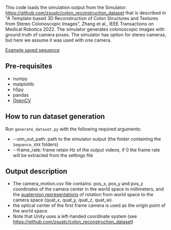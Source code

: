 
This code loads the simulation output from the Simulator:  https://github.com/zsustc/colon_reconstruction_dataset 
that is described in "A Template-based 3D Reconstruction of Colon Structures and Textures from Stereo Colonoscopic Images", Zhang et al., IEEE Transactions on Medical Robotics  2022.
The simulator generates colonoscopic images with ground truth of camera poses.
The simulator has option for stereo cameras, but here we assume it was used with one camera.


[Example saved sequence](https://drive.google.com/drive/folders/1ADir7CwF9NTUVIH-1Og2BpBeAf10afYV?usp=sharing)

## Pre-requisites
  * numpy 
  * matplotlib
  * h5py
  * pandas
  * [OpenCV](https://opencv.org/)

 
## How to run dataset generation
Run `generate_dataset.py` with the following required arguments:
* --sim_out_path: path to the simulator output (the folder containing the `Sequence_XXX` folders)
* --frame_rate: frame retain Hz of the output videos, if 0 the frame rate will be extracted from the settings file

## Output description
* The camera_motion.csv file contains: pos_x, pos_y and pos_z coordinates of the camera center in the world space in millimeters,
and the [quaternion representations](https://en.wikipedia.org/wiki/Quaternions_and_spatial_rotation) of rotation from world space to the camera  space (quat_x, quat_y, quat_z, quat_w).
* the optical center of the first frame camera is used as the origin point of the world space.
* Note that Unity uses a left-handed coordinate system (see https://github.com/zsustc/colon_reconstruction_dataset)
